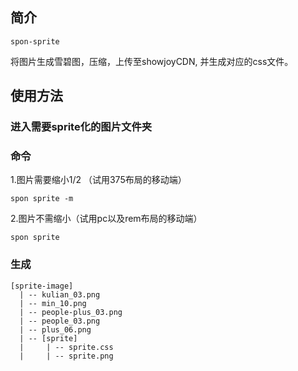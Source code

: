 ## 简介

`spon-sprite`

将图片生成雪碧图，压缩，上传至showjoyCDN, 并生成对应的css文件。

## 使用方法

### 进入需要sprite化的图片文件夹

### 命令

1.图片需要缩小1/2 （试用375布局的移动端）

```
spon sprite -m
```

2.图片不需缩小（试用pc以及rem布局的移动端）

```
spon sprite
```

### 生成

```
[sprite-image]
  | -- kulian_03.png
  | -- min_10.png
  | -- people-plus_03.png
  | -- people_03.png
  | -- plus_06.png
  | -- [sprite]
  |     | -- sprite.css
  |     | -- sprite.png
```